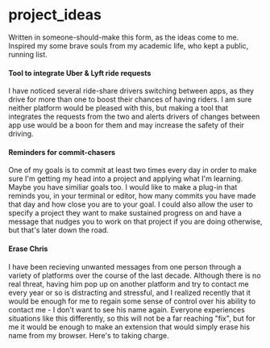 # project_ideas
Written in someone-should-make this form, as the ideas come to me. Inspired my some brave souls from my academic life, who kept a public, running list.



#### Tool to integrate Uber & Lyft ride requests
I have noticed several ride-share drivers switching between apps, as they drive for more than one to boost their chances of having riders. I am sure neither platform would be pleased with this, but making a tool that integrates the requests from the two and alerts drivers of changes between app use would be a boon for them and may increase the safety of their driving.

#### Reminders for commit-chasers
One of my goals is to commit at least two times every day in order to make sure I'm getting my head into a project and applying what I'm learning. Maybe you have similiar goals too. I would like to make a plug-in that reminds you, in your terminal or editor, how many commits you have made that day and how close you are to your goal. I could also allow the user to specify a project they want to make sustained progress on and have a message that nudges you to work on that project if you are doing otherwise, but that's later down the road.

#### Erase Chris
I have been recieving unwanted messages from one person through a variety of platforms over the course of the last decade. Although there is no real threat, having him pop up on another platform and try to contact me every year or so is distracting and stressful, and I realized recently that it would be enough for me to regain some sense of control over his ability to contact me - I don't want to see his name again. Everyone experiences situations like this differently, so this will not be a far reaching "fix", but for me it would be enough to make an extension that would simply erase his name from my browser. Here's to taking charge.

